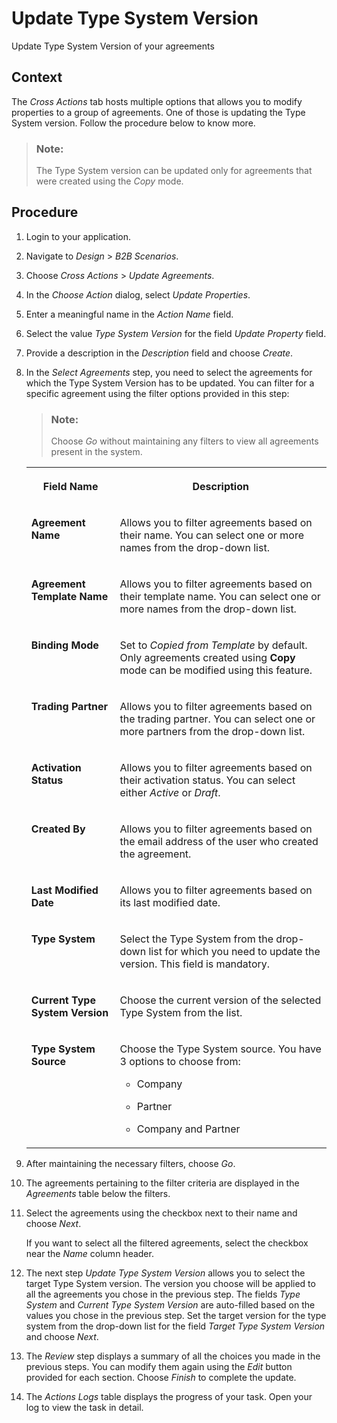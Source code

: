 <!-- loio586ddc42229f400fb986e2aa3b1e4c50 -->

# Update Type System Version

Update Type System Version of your agreements



## Context

The *Cross Actions* tab hosts multiple options that allows you to modify properties to a group of agreements. One of those is updating the Type System version. Follow the procedure below to know more.

> ### Note:  
> The Type System version can be updated only for agreements that were created using the *Copy* mode.



<a name="loio586ddc42229f400fb986e2aa3b1e4c50__steps_nxp_wfq_pcc"/>

## Procedure

1.  Login to your application.

2.  Navigate to *Design* \> *B2B Scenarios*.

3.  Choose *Cross Actions* \> *Update Agreements*.

4.  In the *Choose Action* dialog, select *Update Properties*.

5.  Enter a meaningful name in the *Action Name* field.

6.  Select the value *Type System Version* for the field *Update Property* field.

7.  Provide a description in the *Description* field and choose *Create*.

8.  In the *Select Agreements* step, you need to select the agreements for which the Type System Version has to be updated. You can filter for a specific agreement using the filter options provided in this step:

    > ### Note:  
    > Choose *Go* without maintaining any filters to view all agreements present in the system.


    <table>
    <tr>
    <th valign="top">

    Field Name
    
    </th>
    <th valign="top">

    Description
    
    </th>
    </tr>
    <tr>
    <td valign="top">
    
    **Agreement Name**
    
    </td>
    <td valign="top">
    
    Allows you to filter agreements based on their name. You can select one or more names from the drop-down list.
    
    </td>
    </tr>
    <tr>
    <td valign="top">
    
    **Agreement Template Name**
    
    </td>
    <td valign="top">
    
    Allows you to filter agreements based on their template name. You can select one or more names from the drop-down list.
    
    </td>
    </tr>
    <tr>
    <td valign="top">
    
    **Binding Mode**
    
    </td>
    <td valign="top">
    
    Set to *Copied from Template* by default. Only agreements created using **Copy** mode can be modified using this feature.
    
    </td>
    </tr>
    <tr>
    <td valign="top">
    
    **Trading Partner**
    
    </td>
    <td valign="top">
    
    Allows you to filter agreements based on the trading partner. You can select one or more partners from the drop-down list.
    
    </td>
    </tr>
    <tr>
    <td valign="top">
    
    **Activation Status**
    
    </td>
    <td valign="top">
    
    Allows you to filter agreements based on their activation status. You can select either *Active* or *Draft*.
    
    </td>
    </tr>
    <tr>
    <td valign="top">
    
    **Created By**
    
    </td>
    <td valign="top">
    
    Allows you to filter agreements based on the email address of the user who created the agreement.
    
    </td>
    </tr>
    <tr>
    <td valign="top">
    
    **Last Modified Date**
    
    </td>
    <td valign="top">
    
    Allows you to filter agreements based on its last modified date.
    
    </td>
    </tr>
    <tr>
    <td valign="top">
    
    **Type System**
    
    </td>
    <td valign="top">
    
    Select the Type System from the drop-down list for which you need to update the version. This field is mandatory.
    
    </td>
    </tr>
    <tr>
    <td valign="top">
    
    **Current Type System Version**
    
    </td>
    <td valign="top">
    
    Choose the current version of the selected Type System from the list.
    
    </td>
    </tr>
    <tr>
    <td valign="top">
    
    **Type System Source**
    
    </td>
    <td valign="top">
    
    Choose the Type System source. You have 3 options to choose from:

    -   Company

    -   Partner
    -   Company and Partner


    
    </td>
    </tr>
    </table>
    
9.  After maintaining the necessary filters, choose *Go*.

10. The agreements pertaining to the filter criteria are displayed in the *Agreements* table below the filters.

11. Select the agreements using the checkbox next to their name and choose *Next*.

    If you want to select all the filtered agreements, select the checkbox near the *Name* column header.

12. The next step *Update Type System Version* allows you to select the target Type System version. The version you choose will be applied to all the agreements you chose in the previous step. The fields *Type System* and *Current Type System Version* are auto-filled based on the values you chose in the previous step. Set the target version for the type system from the drop-down list for the field *Target Type System Version* and choose *Next*.

13. The *Review* step displays a summary of all the choices you made in the previous steps. You can modify them again using the *Edit* button provided for each section. Choose *Finish* to complete the update.

14. The *Actions Logs* table displays the progress of your task. Open your log to view the task in detail.


